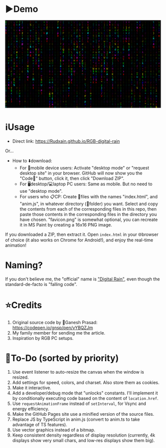 # ▶️Demo
![](RGB%20Matrix%20demo.png)

# ℹUsage
* Direct link: https://Rudxain.github.io/RGB-digital-rain

Or...
* How to ⬇️download:
  + For 📱mobile device users: Activate "desktop mode" or "request desktop site" in your browser. GitHub will now show you the "Code🔽" button, click it, then click "Download ZIP".
  + For 🖥desktop/💻laptop PC users: Same as mobile. But no need to use "desktop mode".
  + For users who 📋CP: Create 📄files with the names "index.html", and "anim.js", in whatever directory (📂folder) you want. Select and copy the contents from each of the corresponding files in this repo, then paste those contents in the corresponding files in the directory you have chosen. "favicon.png" is somewhat optional, you can recreate it in MS Paint by creating a 16x16 PNG image.

If you downloaded a ZIP, then extract it. Open `index.html` in your 🌐browser of choice (it also works on Chrome for Android!), and enjoy the real-time animation!

# Naming?
If you don't believe me, the "official" name is ["Digital Rain"](https://en.wikipedia.org/wiki/Matrix_digital_rain), even though the standard-de-facto is "falling code".

# ⭐Credits
1. Original source code by 👤Ganesh Prasad: https://codepen.io/gnsp/pen/vYBQZJm
2. My family member for sending me the article.
3. Inspiration by RGB PC setups.

# 📝To-Do (sorted by priority)
1. Use event listener to auto-resize the canvas when the window is resized.
2. Add settings for speed, colors, and charset. Also store them as cookies.
3. Make it interactive.
4. Add a developer/debug mode that "unlocks" constants. I'll implement it by conditionally executing code based on the content of `location.href`.
5. Use `requestAnimationFrame` instead of `setInterval`, for Vsync and energy efficiency.
6. Make the GitHub Pages site use a minified version of the source files.
7. Replace JS by TypeScript in anim.js (convert to anim.ts to take advantage of TS features).
8. Use vector graphics instead of a bitmap.
9. Keep consistent density regardless of display resolution (currently, 4k displays show very small chars, and low-res displays show them big).
